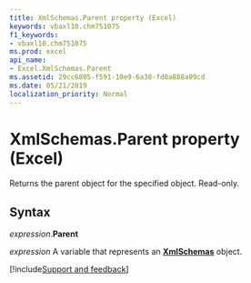 ```yaml
---
title: XmlSchemas.Parent property (Excel)
keywords: vbaxl10.chm751075
f1_keywords:
- vbaxl10.chm751075
ms.prod: excel
api_name:
- Excel.XmlSchemas.Parent
ms.assetid: 29cc6805-f591-10e9-6a38-fd0a888a09cd
ms.date: 05/21/2019
localization_priority: Normal
---
```



# XmlSchemas.Parent property (Excel)

Returns the parent object for the specified object. Read-only.


## Syntax

_expression_.**Parent**

_expression_ A variable that represents an **[XmlSchemas](Excel.XmlSchemas.md)** object.




[!include[Support and feedback](~/includes/feedback-boilerplate.md)]